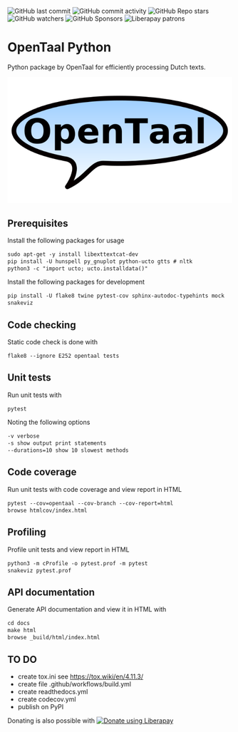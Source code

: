 ![GitHub last commit](https://img.shields.io/github/last-commit/opentaal/opentaal-python)
![GitHub commit activity](https://img.shields.io/github/commit-activity/y/opentaal/opentaal-python)
![GitHub Repo stars](https://img.shields.io/github/stars/opentaal/opentaal-python)
![GitHub watchers](https://img.shields.io/github/watchers/opentaal/opentaal-python)
![GitHub Sponsors](https://img.shields.io/github/sponsors/opentaal)
![Liberapay patrons](https://img.shields.io/liberapay/patrons/opentaal)

# OpenTaal Python

Python package by OpenTaal for efficiently processing Dutch texts.

![logo Stichting OpenTaal](images/logo-shape-trans-640x360.png?raw=true)

## Prerequisites

Install the following packages for usage

    sudo apt-get -y install libexttextcat-dev
    pip install -U hunspell py_gnuplot python-ucto gtts # nltk
    python3 -c "import ucto; ucto.installdata()"

Install the following packages for development

    pip install -U flake8 twine pytest-cov sphinx-autodoc-typehints mock snakeviz

## Code checking

Static code check is done with

    flake8 --ignore E252 opentaal tests

## Unit tests

Run unit tests with

    pytest

Noting the following options

    -v verbose
    -s show output print statements
    --durations=10 show 10 slowest methods

## Code coverage

Run unit tests with code coverage and view report in HTML

    pytest --cov=opentaal --cov-branch --cov-report=html
    browse htmlcov/index.html

## Profiling

Profile unit tests and view report in HTML

    python3 -m cProfile -o pytest.prof -m pytest
    snakeviz pytest.prof

## API documentation

Generate API documentation and view it in HTML with

    cd docs
    make html
    browse _build/html/index.html

## TO DO

- create tox.ini see https://tox.wiki/en/4.11.3/
- create file .github/workflows/build.yml
- create readthedocs.yml
- create codecov.yml
- publish on PyPI

Donating is also possible with <noscript><a href="https://liberapay.com/opentaal/donate"><img alt="Donate using Liberapay" src="https://liberapay.com/assets/widgets/donate.svg"></a></noscript>
